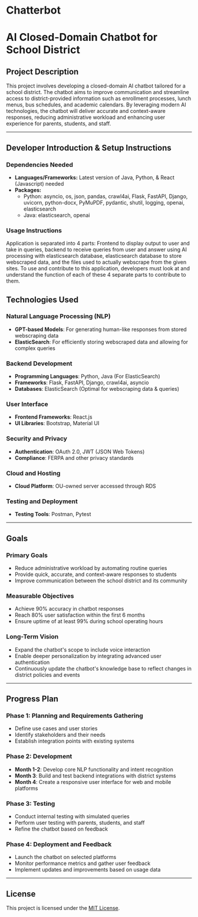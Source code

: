# Chatterbot

# AI Closed-Domain Chatbot for School District

## Project Description
This project involves developing a closed-domain AI chatbot tailored for a school district. The chatbot aims to improve communication and streamline access to district-provided information such as enrollment processes, lunch menus, bus schedules, and academic calendars. By leveraging modern AI technologies, the chatbot will deliver accurate and context-aware responses, reducing administrative workload and enhancing user experience for parents, students, and staff.

---

## Developer Introduction & Setup Instructions

### Dependencies Needed
- **Languages/Frameworks:** Latest version of Java, Python, & React (Javascript) needed
- **Packages:**
    - Python: asyncio, os, json, pandas, crawl4ai, Flask, FastAPI, Django, uvicorn, python-docx, PyMuPDF, pydantic, shutil, logging, openai, elasticsearch
    - Java: elasticsearch, openai

### Usage Instructions

Application is separated into 4 parts: Frontend to display output to user and take in queries, backend to receive queries from user and answer using AI processing with elasticsearch database, elasticsearch database to store webscraped data, and the files used to actually webscrape from the given sites. To use and contribute to this application, developers must look at and understand the function of each of these 4 separate parts to contribute to them.



## Technologies Used

### Natural Language Processing (NLP)
- **GPT-based Models**: For generating human-like responses from stored webscraping data
- **ElasticSearch**: For efficiently storing webscraped data and allowing for complex queries

### Backend Development
- **Programming Languages**: Python, Java (For ElasticSearch)
- **Frameworks**: Flask, FastAPI, Django, crawl4ai, asyncio
- **Databases**: ElasticSearch (Optimal for webscraping data & queries)

### User Interface
- **Frontend Frameworks**: React.js
- **UI Libraries**: Bootstrap, Material UI

### Security and Privacy
- **Authentication**: OAuth 2.0, JWT (JSON Web Tokens)
- **Compliance**: FERPA and other privacy standards

### Cloud and Hosting
- **Cloud Platform**: OU-owned server accessed through RDS

### Testing and Deployment
- **Testing Tools**: Postman, Pytest

---

## Goals

### Primary Goals
- Reduce administrative workload by automating routine queries
- Provide quick, accurate, and context-aware responses to students
- Improve communication between the school district and its community

### Measurable Objectives
- Achieve 90% accuracy in chatbot responses
- Reach 80% user satisfaction within the first 6 months
- Ensure uptime of at least 99% during school operating hours

### Long-Term Vision
- Expand the chatbot's scope to include voice interaction
- Enable deeper personalization by integrating advanced user authentication
- Continuously update the chatbot's knowledge base to reflect changes in district policies and events

---

## Progress Plan

### Phase 1: Planning and Requirements Gathering
- Define use cases and user stories
- Identify stakeholders and their needs
- Establish integration points with existing systems

### Phase 2: Development
- **Month 1-2**: Develop core NLP functionality and intent recognition
- **Month 3**: Build and test backend integrations with district systems
- **Month 4**: Create a responsive user interface for web and mobile platforms

### Phase 3: Testing
- Conduct internal testing with simulated queries
- Perform user testing with parents, students, and staff
- Refine the chatbot based on feedback

### Phase 4: Deployment and Feedback
- Launch the chatbot on selected platforms
- Monitor performance metrics and gather user feedback
- Implement updates and improvements based on usage data

---

## License
This project is licensed under the [MIT License](LICENSE).
